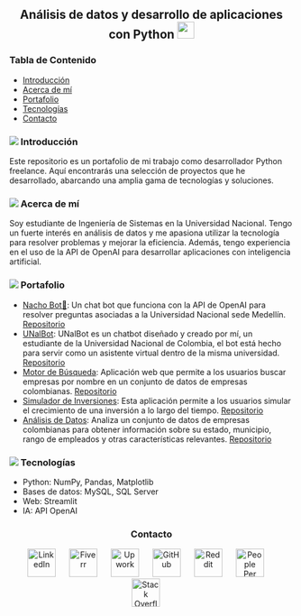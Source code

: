 <h2 align="center">Análisis de datos y desarrollo de aplicaciones con Python <img src="https://img.icons8.com/?size=48&id=13441&format=png" width="30"></h2>

<h3>Tabla de Contenido</h3>
<ul>
  <li><a href="#introducción">Introducción </a></li>
  <li><a href="#acerca-de-mí">Acerca de mí </a></li>
  <li><a href="#portafolio">Portafolio </a></li>
  <li><a href="#tecnologías">Tecnologías </a></li>
  <li><a href="#contacto">Contacto</a></li>
</ul>

<h3 id="introducción"><img src="https://img.icons8.com/small/16/000000/book.png"> Introducción</h3>
<p>Este repositorio es un portafolio de mi trabajo como desarrollador Python freelance. Aquí encontrarás una selección de proyectos que he desarrollado, abarcando una amplia gama de tecnologías y soluciones.</p>

<h3 id="acerca-de-mí"><img src="https://img.icons8.com/small/16/000000/user.png"> Acerca de mí</h3>
<p>Soy estudiante de Ingeniería de Sistemas en la Universidad Nacional. Tengo un fuerte interés en análisis de datos y me apasiona utilizar la tecnología para resolver problemas y mejorar la eficiencia. Además, tengo experiencia en el uso de la API de OpenAI para desarrollar aplicaciones con inteligencia artificial.</p>

<h3 id="portafolio"><img src="https://img.icons8.com/small/16/000000/portfolio.png"> Portafolio</h3>
<ul>
  <li><a href="https://nachobot.streamlit.app/">Nacho Bot🤖</a>: Un chat bot que funciona con la API de OpenAI para resolver preguntas asociadas a la Universidad Nacional sede Medellín. <a href="https://github.com/Jorge-Andres-Prieto/Nacho_Bot">Repositorio</a></li>
  <li><a href="https://chatbot-un-e3y6wrkckde9tqvuknapp3u.streamlit.app/">UNalBot</a>: UNalBot es un chatbot diseñado y creado por mí, un estudiante de la Universidad Nacional de Colombia, el bot está hecho para servir como un asistente virtual dentro de la misma universidad. <a href="https://github.com/Jorge-Andres-Prieto/Chat_Bot">Repositorio</a></li>
  <li><a href="https://motorbusqueda-b7vqjan3gqwfogzshn8dr.streamlit.app/">Motor de Búsqueda</a>: Aplicación web que permite a los usuarios buscar empresas por nombre en un conjunto de datos de empresas colombianas. <a href="https://github.com/Jorge-Andres-Prieto/Motor_busqueda">Repositorio</a></li>
  <li><a href="https://simulador-de-inversiones-2v5pajvufmgvfgwah7r89r.streamlit.app/">Simulador de Inversiones</a>: Esta aplicación permite a los usuarios simular el crecimiento de una inversión a lo largo del tiempo. <a href="https://github.com/Jorge-Andres-Prieto/Simulador-de-Inversiones">Repositorio</a></li>
  <li><a href="https://data543njfdkmc8qsqcggrjk3.streamlit.app/">Análisis de Datos</a>: Analiza un conjunto de datos de empresas colombianas para obtener información sobre su estado, municipio, rango de empleados y otras características relevantes. <a href="https://github.com/Jorge-Andres-Prieto/Analisis_Datos">Repositorio</a></li>
</ul>


<h3 id="tecnologías"><img src="https://img.icons8.com/small/16/000000/computer.png"> Tecnologías</h3>
<ul>
  <li>Python: NumPy, Pandas, Matplotlib</li>
  <li>Bases de datos: MySQL, SQL Server</li>
  <li>Web: Streamlit</li>
  <li>IA: API OpenAI</li>
</ul>

<h3 id="contacto" align="center">Contacto</h3>
<p align="center">
  <a href="https://www.linkedin.com/in/jorge-prieto-b36ab2250/"><img src="https://pngimg.com/uploads/linkedIn/linkedIn_PNG37.png" alt="LinkedIn" width="50" style="margin-right: 20px;"></a>
  <a href="https://www.fiverr.com/andres__jimenez?public_mode=true"><img src="https://freelogopng.com/images/all_img/1656738600fiverr-app-logo.png" alt="Fiverr" width="50" style="margin-right: 20px;"></a>
  <a href="https://www.upwork.com/freelancers/~0142bd1ae6229261b5"><img src="https://w7.pngwing.com/pngs/80/704/png-transparent-upwork-hd-logo-thumbnail.png" alt="Upwork" width="50" style="margin-right: 20px;"></a>
  <a href="https://github.com/Jorge-Andres-Prieto"><img src="https://cdn2.iconfinder.com/data/icons/font-awesome/1792/github-512.png" alt="GitHub" width="50" style="margin-right: 20px;"></a>
  <a href="https://www.reddit.com/user/Flestar/?utm_source=share&utm_medium=web3x&utm_name=web3xcss&utm_term=1&utm_content=share_button"><img src="https://logodownload.org/wp-content/uploads/2018/02/reddit-logo-16.png" alt="Reddit" width="50" style="margin-right: 20px;"></a>
  <a href="https://www.peopleperhour.com/freelancer/andres-jimenez-freelance-python-developer-zzyynamz"><img src="https://cufinder.io/_next/image?url=https%3A%2F%2Fcufinder.io%2Fimages%2Fmarketing-logos%2Fpeopleperhour.com.png&w=640&q=75" alt="People Per Hour" width="50" style="margin-right: 20px;"></a>
  <a href="https://stackoverflow.com/users/24101727/jorge-prieto"><img src="https://www.logo.wine/a/logo/Stack_Overflow/Stack_Overflow-Icon-Logo.wine.svg" alt="Stack Overflow" width="50" style="margin-right: 20px;"></a>
</p>
